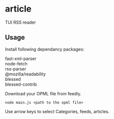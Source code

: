 # article
TUI RSS reader

## Usage
Install following dependancy packages:

fast-xml-parser  
node-fetch  
rss-parser  
@mozilla/readability  
blessed  
blessed-contrib  

Download your OPML file from feedly.

`node main.js <path to the opml file>`

Use arrow keys to select Categories, feeds, articles.
